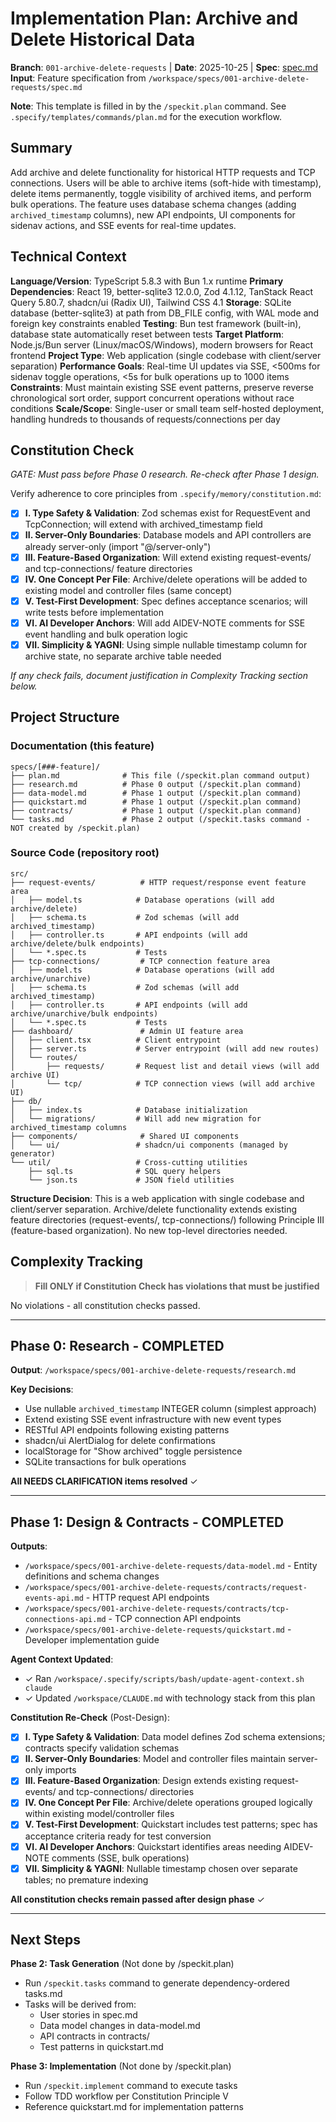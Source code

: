 # Implementation Plan: Archive and Delete Historical Data

**Branch**: `001-archive-delete-requests` | **Date**: 2025-10-25 | **Spec**: [spec.md](spec.md)
**Input**: Feature specification from `/workspace/specs/001-archive-delete-requests/spec.md`

**Note**: This template is filled in by the `/speckit.plan` command. See `.specify/templates/commands/plan.md` for the execution workflow.

## Summary

Add archive and delete functionality for historical HTTP requests and TCP connections. Users will be able to archive items (soft-hide with timestamp), delete items permanently, toggle visibility of archived items, and perform bulk operations. The feature uses database schema changes (adding `archived_timestamp` columns), new API endpoints, UI components for sidenav actions, and SSE events for real-time updates.

## Technical Context

**Language/Version**: TypeScript 5.8.3 with Bun 1.x runtime
**Primary Dependencies**: React 19, better-sqlite3 12.0.0, Zod 4.1.12, TanStack React Query 5.80.7, shadcn/ui (Radix UI), Tailwind CSS 4.1
**Storage**: SQLite database (better-sqlite3) at path from DB_FILE config, with WAL mode and foreign key constraints enabled
**Testing**: Bun test framework (built-in), database state automatically reset between tests
**Target Platform**: Node.js/Bun server (Linux/macOS/Windows), modern browsers for React frontend
**Project Type**: Web application (single codebase with client/server separation)
**Performance Goals**: Real-time UI updates via SSE, <500ms for sidenav toggle operations, <5s for bulk operations up to 1000 items
**Constraints**: Must maintain existing SSE event patterns, preserve reverse chronological sort order, support concurrent operations without race conditions
**Scale/Scope**: Single-user or small team self-hosted deployment, handling hundreds to thousands of requests/connections per day

## Constitution Check

*GATE: Must pass before Phase 0 research. Re-check after Phase 1 design.*

Verify adherence to core principles from `.specify/memory/constitution.md`:

- [x] **I. Type Safety & Validation**: Zod schemas exist for RequestEvent and TcpConnection; will extend with archived_timestamp field
- [x] **II. Server-Only Boundaries**: Database models and API controllers are already server-only (import "@/server-only")
- [x] **III. Feature-Based Organization**: Will extend existing request-events/ and tcp-connections/ feature directories
- [x] **IV. One Concept Per File**: Archive/delete operations will be added to existing model and controller files (same concept)
- [x] **V. Test-First Development**: Spec defines acceptance scenarios; will write tests before implementation
- [x] **VI. AI Developer Anchors**: Will add AIDEV-NOTE comments for SSE event handling and bulk operation logic
- [x] **VII. Simplicity & YAGNI**: Using simple nullable timestamp column for archive state, no separate archive table needed

*If any check fails, document justification in Complexity Tracking section below.*

## Project Structure

### Documentation (this feature)

```text
specs/[###-feature]/
├── plan.md              # This file (/speckit.plan command output)
├── research.md          # Phase 0 output (/speckit.plan command)
├── data-model.md        # Phase 1 output (/speckit.plan command)
├── quickstart.md        # Phase 1 output (/speckit.plan command)
├── contracts/           # Phase 1 output (/speckit.plan command)
└── tasks.md             # Phase 2 output (/speckit.tasks command - NOT created by /speckit.plan)
```

### Source Code (repository root)

```text
src/
├── request-events/          # HTTP request/response event feature area
│   ├── model.ts            # Database operations (will add archive/delete)
│   ├── schema.ts           # Zod schemas (will add archived_timestamp)
│   ├── controller.ts       # API endpoints (will add archive/delete/bulk endpoints)
│   └── *.spec.ts           # Tests
├── tcp-connections/         # TCP connection feature area
│   ├── model.ts            # Database operations (will add archive/unarchive)
│   ├── schema.ts           # Zod schemas (will add archived_timestamp)
│   ├── controller.ts       # API endpoints (will add archive/unarchive/bulk endpoints)
│   └── *.spec.ts           # Tests
├── dashboard/               # Admin UI feature area
│   ├── client.tsx          # Client entrypoint
│   ├── server.ts           # Server entrypoint (will add new routes)
│   └── routes/
│       ├── requests/       # Request list and detail views (will add archive UI)
│       └── tcp/            # TCP connection views (will add archive UI)
├── db/
│   ├── index.ts            # Database initialization
│   └── migrations/         # Will add new migration for archived_timestamp columns
├── components/              # Shared UI components
│   └── ui/                 # shadcn/ui components (managed by generator)
└── util/                   # Cross-cutting utilities
    ├── sql.ts              # SQL query helpers
    └── json.ts             # JSON field utilities
```

**Structure Decision**: This is a web application with single codebase and client/server separation. Archive/delete functionality extends existing feature directories (request-events/, tcp-connections/) following Principle III (feature-based organization). No new top-level directories needed.

## Complexity Tracking

> **Fill ONLY if Constitution Check has violations that must be justified**

No violations - all constitution checks passed.

---

## Phase 0: Research - COMPLETED

**Output**: `/workspace/specs/001-archive-delete-requests/research.md`

**Key Decisions**:
- Use nullable `archived_timestamp` INTEGER column (simplest approach)
- Extend existing SSE event infrastructure with new event types
- RESTful API endpoints following existing patterns
- shadcn/ui AlertDialog for delete confirmations
- localStorage for "Show archived" toggle persistence
- SQLite transactions for bulk operations

**All NEEDS CLARIFICATION items resolved** ✓

---

## Phase 1: Design & Contracts - COMPLETED

**Outputs**:
- `/workspace/specs/001-archive-delete-requests/data-model.md` - Entity definitions and schema changes
- `/workspace/specs/001-archive-delete-requests/contracts/request-events-api.md` - HTTP request API endpoints
- `/workspace/specs/001-archive-delete-requests/contracts/tcp-connections-api.md` - TCP connection API endpoints
- `/workspace/specs/001-archive-delete-requests/quickstart.md` - Developer implementation guide

**Agent Context Updated**:
- ✓ Ran `/workspace/.specify/scripts/bash/update-agent-context.sh claude`
- ✓ Updated `/workspace/CLAUDE.md` with technology stack from this plan

**Constitution Re-Check** (Post-Design):

- [x] **I. Type Safety & Validation**: Data model defines Zod schema extensions; contracts specify validation schemas
- [x] **II. Server-Only Boundaries**: Model and controller files maintain server-only imports
- [x] **III. Feature-Based Organization**: Design extends existing request-events/ and tcp-connections/ directories
- [x] **IV. One Concept Per File**: Archive/delete operations grouped logically within existing model/controller files
- [x] **V. Test-First Development**: Quickstart includes test patterns; spec has acceptance criteria ready for test conversion
- [x] **VI. AI Developer Anchors**: Quickstart identifies areas needing AIDEV-NOTE comments (SSE, bulk operations)
- [x] **VII. Simplicity & YAGNI**: Nullable timestamp chosen over separate tables; no premature indexing

**All constitution checks remain passed after design phase** ✓

---

## Next Steps

**Phase 2: Task Generation** (Not done by /speckit.plan)
- Run `/speckit.tasks` command to generate dependency-ordered tasks.md
- Tasks will be derived from:
  - User stories in spec.md
  - Data model changes in data-model.md
  - API contracts in contracts/
  - Test patterns in quickstart.md

**Phase 3: Implementation** (Not done by /speckit.plan)
- Run `/speckit.implement` command to execute tasks
- Follow TDD workflow per Constitution Principle V
- Reference quickstart.md for implementation patterns
